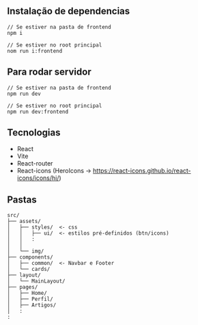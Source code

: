## Instalação de dependencias

```
// Se estiver na pasta de frontend
npm i

// Se estiver no root principal
nom run i:frontend
```

## Para rodar servidor

``` 
// Se estiver na pasta de frontend
npm run dev

// Se estiver no root principal
npm run dev:frontend
```

## Tecnologias
- React
- Vite
- React-router
- React-icons (HeroIcons -> https://react-icons.github.io/react-icons/icons/hi/)

## Pastas

```
src/
├── assets/ 
│   ├── styles/  <- css
│   │   ├── ui/  <- estilos pré-definidos (btn/icons)
│   │   :
│   │ 
│   └── img/
├── components/ 
│   ├── common/  <- Navbar e Footer
│   └── cards/      
├── layout/ 
│   └── MainLayout/
├── pages/
│   ├── Home/
│   ├── Perfil/
│   ├── Artigos/
│   :
:

```